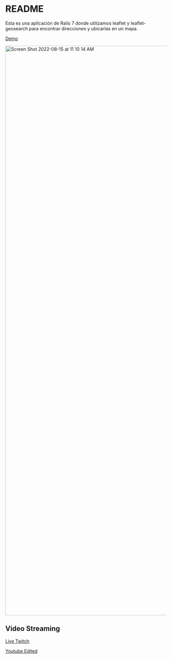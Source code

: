 # README

Esta es una aplicación de Rails 7 donde utilizamos leaflet y leaflet-geosearch para encontrar direcciones y ubicarlas en un mapa.

[Demo](https://fathomless-ravine-25820.herokuapp.com/)

<img width="1777" alt="Screen Shot 2022-08-15 at 11 10 14 AM" src="https://user-images.githubusercontent.com/232293/184672680-b277f907-523b-4a5c-858f-c11664393622.png">

## Video Streaming

[Live Twitch](https://www.twitch.tv/videos/1562629341)

[Youtube Edited](https://www.youtube.com/watch?v=XBFVFP677h8)
